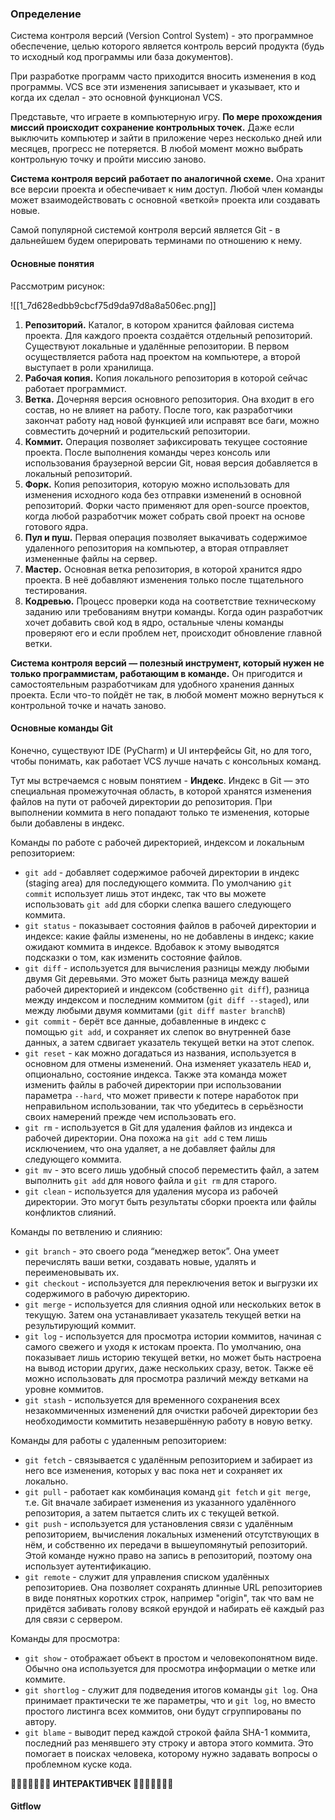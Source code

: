 ### Определение
Система контроля версий (Version Control System) - это программное обеспечение, целью которого является контроль версий продукта (будь то исходный код программы или база документов).

При разработке программ часто приходится вносить изменения в код программы. VCS все эти изменения записывает и указывает, кто и когда их сделал - это основной функционал VCS.

Представьте, что играете в компьютерную игру. **По мере прохождения миссий происходит сохранение контрольных точек.** Даже если выключить компьютер и зайти в приложение через несколько дней или месяцев, прогресс не потеряется. В любой момент можно выбрать контрольную точку и пройти миссию заново.

**Система контроля версий работает по аналогичной схеме.** Она хранит все версии проекта и обеспечивает к ним доступ. Любой член команды может взаимодействовать с основной «веткой» проекта или создавать новые.

Самой популярной системой контроля версий является Git - в дальнейшем будем оперировать терминами по отношению к нему.

#### Основные понятия

Рассмотрим рисунок:

![[1_7d628edbb9cbcf75d9da97d8a8a506ec.png]]



1.  **Репозиторий.** Каталог, в котором хранится файловая система проекта. Для каждого проекта создаётся отдельный репозиторий. Существуют локальные и удалённые репозитории. В первом осуществляется работа над проектом на компьютере, а второй выступает в роли хранилища.
2. **Рабочая копия.** Копия локального репозитория в которой сейчас работает программист.  
3.  **Ветка.** Дочерняя версия основного репозитория. Она входит в его состав, но не влияет на работу. После того, как разработчики закончат работу над новой функцией или исправят все баги, можно совместить дочерний и родительский репозитории.
4.  **Коммит.** Операция позволяет зафиксировать текущее состояние проекта. После выполнения команды через консоль или использования браузерной версии Git, новая версия добавляется в локальный репозиторий.
5.  **Форк.** Копия репозитория, которую можно использовать для изменения исходного кода без отправки изменений в основной репозиторий. Форки часто применяют для open-source проектов, когда любой разработчик может собрать свой проект на основе готового ядра.
6.  **Пул и пуш.** Первая операция позволяет выкачивать содержимое удаленного репозитория на компьютер, а вторая отправляет измененные файлы на сервер.
7.  **Мастер.** Основная ветка репозитория, в которой хранится ядро проекта. В неё добавляют изменения только после тщательного тестирования.
8.  **Кодревью.** Процесс проверки кода на соответствие техническому заданию или требованиям внутри команды. Когда один разработчик хочет добавить свой код в ядро, остальные члены команды проверяют его и если проблем нет, происходит обновление главной ветки.

**Система контроля версий — полезный инструмент, который нужен не только программистам, работающим в команде.** Он пригодится и самостоятельным разработчикам для удобного хранения данных проекта. Если что-то пойдёт не так, в любой момент можно вернуться к контрольной точке и начать заново.


#### Основные команды Git
Конечно, существуют IDE (PyCharm) и UI интерфейсы Git, но для того, чтобы понимать, как работает VCS лучше начать с консольных команд.

Тут мы встречаемся с новым понятием - **Индекс**. Индекс в Git — это специальная промежуточная область, в которой хранятся изменения файлов на пути от рабочей директории до репозитория. При выполнении коммита в него попадают только те изменения, которые были добавлены в индекс.

Команды по работе с рабочей директорией, индексом и локальным репозиторием:
- `git add` - добавляет содержимое рабочей директории в индекс (staging area) для последующего коммита. По умолчанию `git commit` использует лишь этот индекс, так что вы можете использовать `git add` для сборки слепка вашего следующего коммита.
- `git status` - показывает состояния файлов в рабочей директории и индексе: какие файлы изменены, но не добавлены в индекс; какие ожидают коммита в индексе. Вдобавок к этому выводятся подсказки о том, как изменить состояние файлов.
- `git diff` - используется для вычисления разницы между любыми двумя Git деревьями. Это может быть разница между вашей рабочей директорией и индексом (собственно `git diff`), разница между индексом и последним коммитом (`git diff --staged`), или между любыми двумя коммитами (`git diff master branchB`)
- `git commit` - берёт все данные, добавленные в индекс с помощью `git add`, и сохраняет их слепок во внутренней базе данных, а затем сдвигает указатель текущей ветки на этот слепок.
- `git reset` - как можно догадаться из названия, используется в основном для отмены изменений. Она изменяет указатель `HEAD` и, опционально, состояние индекса. Также эта команда может изменить файлы в рабочей директории при использовании параметра `--hard`, что может привести к потере наработок при неправильном использовании, так что убедитесь в серьёзности своих намерений прежде чем использовать его.
- `git rm` - используется в Git для удаления файлов из индекса и рабочей директории. Она похожа на `git add` с тем лишь исключением, что она удаляет, а не добавляет файлы для следующего коммита.
- `git mv` - это всего лишь удобный способ переместить файл, а затем выполнить `git add` для нового файла и `git rm` для старого.
- `git clean` - используется для удаления мусора из рабочей директории. Это могут быть результаты сборки проекта или файлы конфликтов слияний.

Команды по ветвлению и слиянию:
- `git branch` - это своего рода “менеджер веток”. Она умеет перечислять ваши ветки, создавать новые, удалять и переименовывать их.
- `git checkout` - используется для переключения веток и выгрузки их содержимого в рабочую директорию.
- `git merge` - используется для слияния одной или нескольких веток в текущую. Затем она устанавливает указатель текущей ветки на результирующий коммит.
- `git log` - используется для просмотра истории коммитов, начиная с самого свежего и уходя к истокам проекта. По умолчанию, она показывает лишь историю текущей ветки, но может быть настроена на вывод истории других, даже нескольких сразу, веток. Также её можно использовать для просмотра различий между ветками на уровне коммитов.
- `git stash` - используется для временного сохранения всех незакоммиченных изменений для очистки рабочей директории без необходимости коммитить незавершённую работу в новую ветку.

Команды для работы с удаленным репозиторием:

- `git fetch` - связывается с удалённым репозиторием и забирает из него все изменения, которых у вас пока нет и сохраняет их локально.
- `git pull` - работает как комбинация команд `git fetch` и `git merge`, т.е. Git вначале забирает изменения из указанного удалённого репозитория, а затем пытается слить их с текущей веткой.
- `git push` - используется для установления связи с удалённым репозиторием, вычисления локальных изменений отсутствующих в нём, и собственно их передачи в вышеупомянутый репозиторий. Этой команде нужно право на запись в репозиторий, поэтому она использует аутентификацию.
- `git remote` - служит для управления списком удалённых репозиториев. Она позволяет сохранять длинные URL репозиториев в виде понятных коротких строк, например "origin", так что вам не придётся забивать голову всякой ерундой и набирать её каждый раз для связи с сервером.

Команды для просмотра:
- `git show` - отображает объект в простом и человекопонятном виде. Обычно она используется для просмотра информации о метке или коммите.
- `git shortlog` - служит для подведения итогов команды `git log`. Она принимает практически те же параметры, что и `git log`, но вместо простого листинга всех коммитов, они будут сгруппированы по автору.
- `git blame` - выводит перед каждой строкой файла SHA-1 коммита, последний раз менявшего эту строку и автора этого коммита. Это помогает в поисках человека, которому нужно задавать вопросы о проблемном куске кода.


**🦄🌟🦄🌟🦄🌟🦄 ИНТЕРАКТИВЧЕК 🦄🌟🦄🌟🦄🌟🦄**

#### Gitflow

